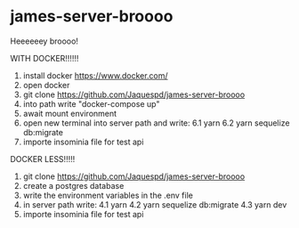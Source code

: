 # james-server-broooo

Heeeeeey broooo!

WITH DOCKER!!!!!!

1. install docker https://www.docker.com/
2. open docker
3. git clone https://github.com/Jaquespd/james-server-broooo <awesome name>
4. into path write "docker-compose up"
5. await mount environment
6. open new terminal into server path and write: 
6.1 yarn
6.2 yarn sequelize db:migrate
7. importe insominia file for test api

DOCKER LESS!!!!!

1. git clone https://github.com/Jaquespd/james-server-broooo <awesome name>
2. create a postgres database
3. write the environment variables in the .env file
4. in server path write:
4.1 yarn
4.2 yarn sequelize db:migrate
4.3 yarn dev
5. importe insominia file for test api
